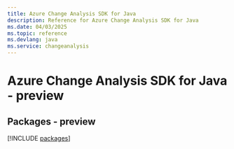 ```yaml
---
title: Azure Change Analysis SDK for Java
description: Reference for Azure Change Analysis SDK for Java
ms.date: 04/03/2025
ms.topic: reference
ms.devlang: java
ms.service: changeanalysis
---
```

# Azure Change Analysis SDK for Java - preview
## Packages - preview
[!INCLUDE [packages](change-analysis-index.md)]
